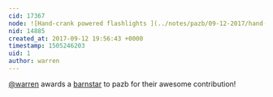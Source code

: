 ```yaml
---
cid: 17367
node: ![Hand-crank powered flashlights ](../notes/pazb/09-12-2017/hand-crank-powered-flashlights)
nid: 14885
created_at: 2017-09-12 19:56:43 +0000
timestamp: 1505246203
uid: 1
author: warren
---
```


[@warren](/profile/warren) awards a <a href="//publiclab.org/wiki/barnstars">barnstar</a> to pazb for their awesome contribution!